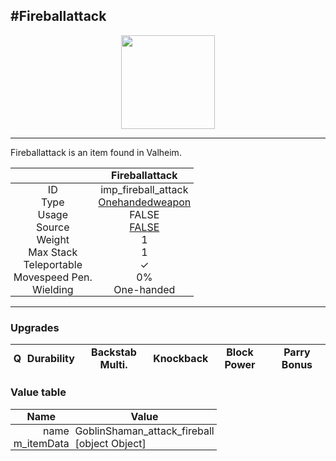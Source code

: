 <meta property="og:title" content="Fireballattack - MoreValheim" /><meta property="og:type" content="website" /><meta property="og:image" content="/assets/fireballattack.png" /><meta property="og:description" content="Fireballattack is an item found in Valheim." /><meta name="theme-color" content="#546D78"><meta name="twitter:card" content="summary_large_image">
#Fireballattack
-------------
<style>img {width:20px;}.tb {width:150px;display: block;margin-left: auto;margin-right: auto;}</style>

<style>.md-typeset table:not([class]) th:not([align]) {min-width:unset!important;}</style>
<style>td{padding:0em 0.3em!important;text-align:center!important;border-left:.05rem solid var(--md-default-fg-color--lightest)}</style>

<style>th{padding:0.1em 0.3em!important;text-align:center!important;font-weight:bold}</style>

<style>pre{text-align:right!important}</style>
<style>table tr td:first-child {border-left: 0;};</style>

<figure><img src="/assets/fireballattack.png" class="tb" /><figcaption><small></small></figcaption></figure>

-------------

Fireballattack is an item found in Valheim.

|        | Fireballattack              |
| ----------- | ------------------------------------ |
| ID |imp_fireball_attack
| Type | [Onehandedweapon](../../types/onehandedweapon)
| Usage | FALSE<br>
| Source | [FALSE](../../items/false)
| Weight | 1 |
| Max Stack | 1 |
| Teleportable | ✓
| Movespeed Pen. | 0%
| Wielding | One-handed


-------------

### Upgrades
| Q | Durability | Backstab Multi. | Knockback | Block Power | Parry Bonus
| - | - | - | - | - | - 


### Value table
| Name | Value
| - | - |
| <div style="text-align:right">name</div> | <div style="text-align:left">GoblinShaman_attack_fireball</div> | 
| <div style="text-align:right">m_itemData</div> | <div style="text-align:left">[object Object]</div> | </div> | 